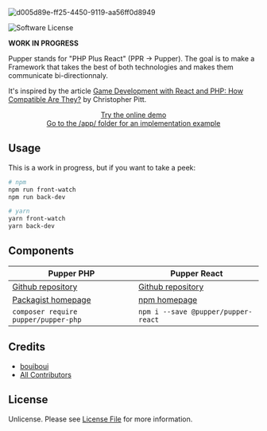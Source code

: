![d005d89e-ff25-4450-9119-aa56ff0d8949](https://user-images.githubusercontent.com/3274103/31629229-4859fe88-b2b3-11e7-85fb-66c35710f607.png)

![Software License][ico-license]

**WORK IN PROGRESS**

Pupper stands for "PHP Plus React" (PPR -> Pupper). The goal is to make a Framework that takes the best of both technologies and makes them communicate bi-directionnaly.

It's inspired by the article [Game Development with React and PHP: How Compatible Are They?](https://www.sitepoint.com/game-development-with-reactjs-and-php-how-compatible-are-they/?mkt_tok=eyJpIjoiTUdZek9URTFNR1JrTVRCaCIsInQiOiJxbnB6Z0JVNDBtdFRvSWFMMStkcmhuWGIrMkdDWlhwS1VSMGFGN1hwb0pxTUxcL1VBc015UmxEQ3J3VDBSSkFRNjh2ejVTdEluXC9QcEppT0VXQ3kybkxaMTZJSnExT1BJRjB3TFwvaTEyOWNCQkd4ZlZtcVlEK0hKSlFxKzE1WEhPTCJ9) by Christopher Pitt.

<p align="center">
  <a href="http://pupper.cod3.net">Try the online demo</a>
  <br/>
  <a href="https://github.com/bouiboui/pupper/tree/master/app">Go to the /app/ folder for an implementation example</a>
</p>

## Usage

This is a work in progress, but if you want to take a peek:
```bash
# npm
npm run front-watch
npm run back-dev

# yarn
yarn front-watch
yarn back-dev
```

## Components

Pupper PHP | Pupper React
--- | ---
[Github repository](https://github.com/pupper/pupper-php) | [Github repository](https://github.com/pupper/pupper-react)
[Packagist homepage](https://packagist.org/packages/pupper/pupper-php) | [npm homepage](https://www.npmjs.com/package/@pupper/pupper-react)
`composer require pupper/pupper-php` | `npm i --save @pupper/pupper-react`

## Credits

- [bouiboui][link-author]
- [All Contributors][link-contributors]

## License

Unlicense. Please see [License File](LICENSE.md) for more information.

[ico-license]: https://img.shields.io/badge/license-Unlicense-brightgreen.svg?style=flat-square

[link-author]: https://github.com/bouiboui
[link-contributors]: ../../contributors
